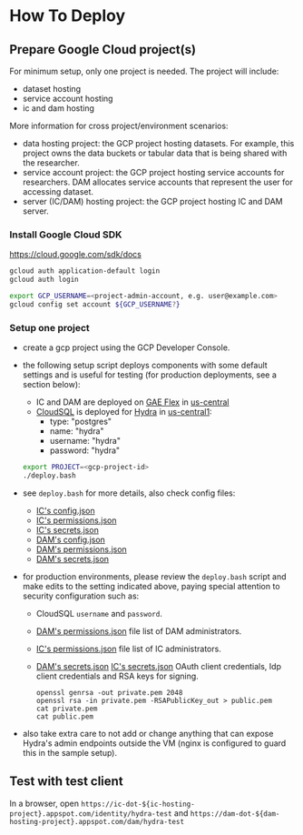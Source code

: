 # How To Deploy

## Prepare Google Cloud project(s)

For minimum setup, only one project is needed. The project will include:

- dataset hosting
- service account hosting
- ic and dam hosting

More information for cross project/environment scenarios:

- data hosting project: the GCP project hosting datasets. For example, this project owns the data buckets or tabular data that is being shared with the researcher.
- service account project: the GCP project hosting service accounts for
  researchers. DAM allocates service accounts that represent the user for accessing dataset.
- server (IC/DAM) hosting project: the GCP project hosting IC and DAM server.

### Install Google Cloud SDK

https://cloud.google.com/sdk/docs

```bash
gcloud auth application-default login
gcloud auth login

export GCP_USERNAME=<project-admin-account, e.g. user@example.com>
gcloud config set account ${GCP_USERNAME?}
```

### Setup one project

- create a gcp project using the GCP Developer Console.
- the following setup script deploys components with some default settings and is useful for testing (for production deployments, see a section below):
  - IC and DAM are deployed on [GAE Flex](https://cloud.google.com/appengine/docs/flexible/) in [us-central](https://cloud.google.com/appengine/docs/locations)
  - [CloudSQL](https://cloud.google.com/sql/docs/postgres/) is deployed for [Hydra](https://github.com/ory/hydra) in [us-central1](https://cloud.google.com/sql/docs/mysql/locations):
    - type: "postgres"
    - name: "hydra"
    - username: "hydra"
    - password: "hydra"

  ```bash
  export PROJECT=<gcp-project-id>
  ./deploy.bash
  ```

- see `deploy.bash` for more details, also check config files:
  - [IC's config.json](https://github.com/GoogleCloudPlatform/healthcare-federated-access-services/blob/master/deploy/config/ic-template/config_master_main_latest.json)
  - [IC's permissions.json](https://github.com/GoogleCloudPlatform/healthcare-federated-access-services/blob/master/deploy/config/ic-template/permissions_master_main_latest.json)
  - [IC's secrets.json](https://github.com/GoogleCloudPlatform/healthcare-federated-access-services/blob/master/deploy/config/ic-template/secrets_master_main_latest.json)
  - [DAM's config.json](https://github.com/GoogleCloudPlatform/healthcare-federated-access-services/blob/master/deploy/config/dam-template/config_master_main_latest.json)
  - [DAM's permissions.json](https://github.com/GoogleCloudPlatform/healthcare-federated-access-services/blob/master/deploy/config/dam-template/permissions_master_main_latest.json)
  - [DAM's secrets.json](https://github.com/GoogleCloudPlatform/healthcare-federated-access-services/blob/master/deploy/config/dam-template/secrets_master_main_latest.json)
- for production environments, please review the `deploy.bash` script and make edits to the setting indicated above, paying special attention to security configuration such as:
  - CloudSQL `username` and `password`.
  - [DAM's permissions.json](https://github.com/GoogleCloudPlatform/healthcare-federated-access-services/blob/master/deploy/config/dam-template/permissions_master_main_latest.json) file list of DAM administrators.
  - [IC's permissions.json](https://github.com/GoogleCloudPlatform/healthcare-federated-access-services/blob/master/deploy/config/ic-template/permissions_master_main_latest.json) file list of IC administrators.
  - [DAM's secrets.json](https://github.com/GoogleCloudPlatform/healthcare-federated-access-services/blob/master/deploy/config/dam-template/secrets_master_main_latest.json) [IC's secrets.json](https://github.com/GoogleCloudPlatform/healthcare-federated-access-services/blob/master/deploy/config/ic-template/secrets_master_main_latest.json) OAuth client credentials, Idp client credentials and RSA keys for signing.

    ```
    openssl genrsa -out private.pem 2048
    openssl rsa -in private.pem -RSAPublicKey_out > public.pem
    cat private.pem
    cat public.pem
    ```

- also take extra care to not add or change anything that can expose Hydra's admin endpoints outside the VM (nginx is configured to guard this in the sample setup).

## Test with test client

In a browser, open `https://ic-dot-${ic-hosting-project}.appspot.com/identity/hydra-test` and `https://dam-dot-${dam-hosting-project}.appspot.com/dam/hydra-test`
